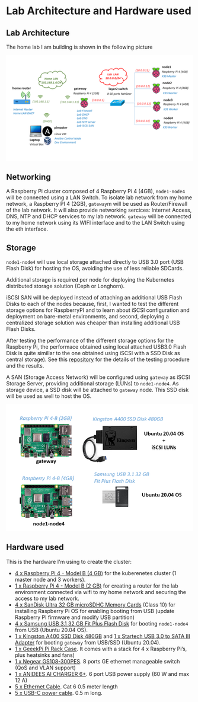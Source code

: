 # Lab Architecture and Hardware used

## Lab Architecture

The home lab I am building is shown in the following picture

![Cluster-lab](images/RaspberryPiCluster_architecture.png)

## Networking

A Raspberry Pi cluster composed of 4 Raspberry Pi 4 (4GB), `node1-node4` will be connected using a LAN Switch. To isolate lab network from my home network, a Raspberry PI 4 (2GB), `gateway`m will be used as Router/Firewall of the lab network. It will also provide networking sercices: Internet Access, DNS, NTP and DHCP services to my lab network. `gateway` will be connected to my home network using its WIFI interface and to the LAN Switch using the eth interface.

## Storage

`node1-node4` will use local storage attached directly to USB 3.0 port (USB Flash Disk) for hosting the OS, avoiding the use of less reliable SDCards.

Additional storage is required per node for deploying the Kubernetes distributed storage solution (Ceph or Longhorn).

iSCSI SAN will be deployed instead of attaching an additional USB Flash Disks to each of the nodes because, first, I wanted to test the different storage options for RaspberryPI and to learn about iSCSI configuration and deployment on bare-metal environments, and second, deploying a centralized storage solution was cheaper than installing additional USB Flash Disks.

After testing the performance of the different storage options for the Raspberry Pi, the performace obtained using local attached USB3.0 Flash Disk is quite simillar to the one obtained using iSCSI with a SSD Disk as central storage). See this [repository](https://github.com/ricsanfre/pi-storage-benchmark) for the details of the testing procedure and the results.

A SAN (Storage Access Network) will be configured using `gateway` as iSCSI Storage Server, providing additional storage (LUNs) to `node1-node4`.
As storage device, a SSD disk will be attached to `gateway` node. This SSD disk will be used as well to host the OS.


![cluster-HW-storage](images/RaspberryPiCluster_HW_storage.png)


## Hardware used

This is the hardware I'm using to create the cluster:

- [4 x Raspberry Pi 4 - Model B (4 GB)](https://www.tiendatec.es/raspberry-pi/gama-raspberry-pi/1100-raspberry-pi-4-modelo-b-4gb-765756931182.html) for the kuberenetes cluster (1 master node and 3 workers).
- [1 x Raspberry Pi 4 - Model B (2 GB)](https://www.tiendatec.es/raspberry-pi/gama-raspberry-pi/1099-raspberry-pi-4-modelo-b-2gb-765756931175.html) for creating a router for the lab environment connected via wifi to my home network and securing the access to my lab network.
- [4 x SanDisk Ultra 32 GB microSDHC Memory Cards](https://www.amazon.es/SanDisk-SDSQUA4-064G-GN6MA-microSDXC-Adaptador-Rendimiento-dp-B08GY9NYRM/dp/B08GY9NYRM) (Class 10) for installing Raspberry Pi OS for enabling booting from USB (update Raspberry PI firmware and modify USB partition)
- [4 x Samsung USB 3.1 32 GB Fit Plus Flash Disk](https://www.amazon.es/Samsung-FIT-Plus-Memoria-MUF-32AB/dp/B07HPWKS3C) for booting `node1-node4` from USB (Ubuntu 20.04 OS). 
- [1 x Kingston A400 SSD Disk 480GB](https://www.amazon.es/Kingston-SSD-A400-Disco-s%C3%B3lido/dp/B01N0TQPQB) and [1 x Startech USB 3.0 to SATA III Adapter](https://www.amazon.es/Startech-USB3S2SAT3CB-Adaptador-3-0-2-5-negro) for booting `gateway` from USB/SSD (Ubuntu 20.04).
- [1 x GeeekPi Pi Rack Case](https://www.amazon.es/GeeekPi-Raspberry-Ventilador-refrigeraci%C3%B3n-disipador/dp/B07Z4GRQGH/ref=sr_1_11). It comes with a stack for 4 x Raspberry Pi’s, plus heatsinks and fans)
- [1 x Negear GS108-300PES](https://www.amazon.es/Netgear-GS108E-300PES-conmutador-gestionable-met%C3%A1lica/dp/B00MYYTP3S). 8 ports GE ethernet manageable switch (QoS and VLAN support)
- [1 x ANIDEES AI CHARGER 6+](https://www.tiendatec.es/raspberry-pi/raspberry-pi-alimentacion/796-anidees-ai-charger-6-cargador-usb-6-puertos-5v-60w-12a-raspberry-pi-4712909320214.html). 6 port USB power supply (60 W and max 12 A)
- [5 x Ethernet Cable](https://www.amazon.es/NANOCABLE-10-20-0400-BL-Ethernet-latiguillo-0-5mts/dp/B00YAFOB60). Cat 6 0.5 meter length
- [5 x USB-C power cable](https://www.amazon.es/NIBIKIA-Android-Cargador-Compatible-Motorola/dp/B08FFVCNZM). 0.5 m long.


